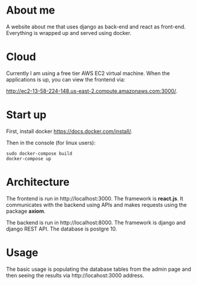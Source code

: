 # About me 

A website about me that uses django as back-end and react as front-end. Everything is wrapped up and served using docker. 

# Cloud 

Currently I am using a free tier AWS EC2 virtual machine. When the applications is up, you can view the frontend via: 

http://ec2-13-58-224-148.us-east-2.compute.amazonaws.com:3000/.

# Start up 

First, install docker https://docs.docker.com/install/. 

Then in the console (for linux users):

```console
sudo docker-compose build
docker-compose up
```

# Architecture

The frontend is run in http://localhost:3000. The framework is **react.js**. It communicates with the backend using APIs and makes requests using the package **axiom**.

The backend is run in http://localhost:8000. The framework is django and django REST API. The database is postgre 10. 

# Usage 

The basic usage is populating the database tables from the admin page and then seeing the results via http://locahost:3000 address. 